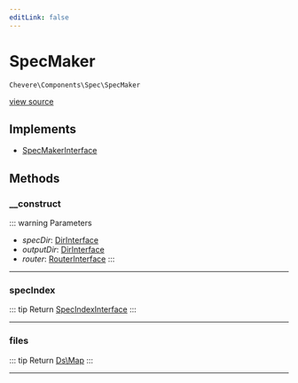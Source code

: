 ```yaml
---
editLink: false
---
```


# SpecMaker

`Chevere\Components\Spec\SpecMaker`

[view source](https://github.com/chevere/chevere/blob/main/src/Chevere/Components/Spec/SpecMaker.php)

## Implements

- [SpecMakerInterface](../../Interfaces/Spec/SpecMakerInterface.md)

## Methods

### __construct

::: warning Parameters
- *specDir*: [DirInterface](../../Interfaces/Filesystem/DirInterface.md)
- *outputDir*: [DirInterface](../../Interfaces/Filesystem/DirInterface.md)
- *router*: [RouterInterface](../../Interfaces/Router/RouterInterface.md)
:::

---

### specIndex

::: tip Return
[SpecIndexInterface](../../Interfaces/Spec/SpecIndexInterface.md)
:::

---

### files

::: tip Return
[Ds\Map](https://www.php.net/manual/class.ds\map)
:::

---
